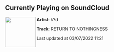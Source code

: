 ## Currently Playing on SoundCloud

[<img align="left" width="100" src="https://i1.sndcdn.com/artworks-IZWHnb8LFJnIiqAp-NOsx1A-t500x500.jpg">](https://soundcloud.com/whoskid/kd-return-to-nothingness)

**Artist**: k?d 

**Track**: RETURN TO NOTHINGNESS

Last updated at 03/07/2022 11:21
